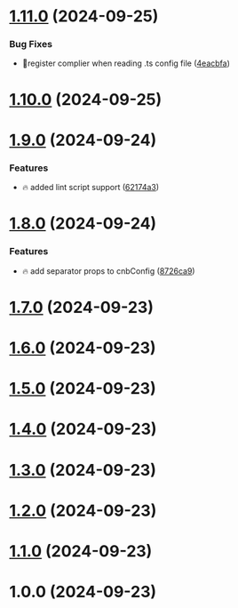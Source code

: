 # [1.11.0](https://github.com/amir-ben-shimol/cnb/compare/v1.10.0...v1.11.0) (2024-09-25)


### Bug Fixes

* 🐞register complier when reading .ts config file ([4eacbfa](https://github.com/amir-ben-shimol/cnb/commit/4eacbfa7292606159d04f99c94f0e78fb80e654f))

# [1.10.0](https://github.com/amir-ben-shimol/cnb/compare/v1.9.0...v1.10.0) (2024-09-25)

# [1.9.0](https://github.com/amir-ben-shimol/cnb/compare/v1.8.0...v1.9.0) (2024-09-24)


### Features

* 🔥 added lint script support ([62174a3](https://github.com/amir-ben-shimol/cnb/commit/62174a32524bb96367a950109f165d6ff1f9ef78))

# [1.8.0](https://github.com/amir-ben-shimol/cnb/compare/v1.7.0...v1.8.0) (2024-09-24)


### Features

*  🔥 add separator props to cnbConfig ([8726ca9](https://github.com/amir-ben-shimol/cnb/commit/8726ca99ae0f0cfd80e863b7775952788f2fa010))

# [1.7.0](https://github.com/amir-ben-shimol/cnb/compare/v1.6.0...v1.7.0) (2024-09-23)

# [1.6.0](https://github.com/amir-ben-shimol/cnb/compare/v1.5.0...v1.6.0) (2024-09-23)

# [1.5.0](https://github.com/amir-ben-shimol/cnb/compare/v1.4.0...v1.5.0) (2024-09-23)

# [1.4.0](https://github.com/amir-ben-shimol/cnb/compare/v1.3.0...v1.4.0) (2024-09-23)

# [1.3.0](https://github.com/amir-ben-shimol/cnb/compare/v1.2.0...v1.3.0) (2024-09-23)

# [1.2.0](https://github.com/amir-ben-shimol/cnb/compare/v1.1.0...v1.2.0) (2024-09-23)

# [1.1.0](https://github.com/amir-ben-shimol/cnb/compare/v1.0.0...v1.1.0) (2024-09-23)

# 1.0.0 (2024-09-23)
